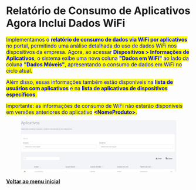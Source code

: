 # Relatório de Consumo de Aplicativos Agora Inclui Dados WiFi

<mark style="color:blue;">Implementamos o</mark> <mark style="color:blue;"></mark><mark style="color:blue;">**relatório de consumo de dados via WiFi por aplicativos**</mark> <mark style="color:blue;"></mark><mark style="color:blue;">no portal, permitindo uma análise detalhada do uso de dados WiFi nos dispositivos da empresa. Agora, ao acessar</mark> <mark style="color:blue;"></mark><mark style="color:blue;">**Dispositivos > Informações de Aplicativos**</mark><mark style="color:blue;">, o sistema exibe uma nova coluna</mark> <mark style="color:blue;"></mark><mark style="color:blue;">**"Dados em WiFi"**</mark> <mark style="color:blue;"></mark><mark style="color:blue;">ao lado da coluna</mark> <mark style="color:blue;"></mark><mark style="color:blue;">**"Dados Móveis"**</mark><mark style="color:blue;">, apresentando o consumo de dados em WiFi no ciclo atual.</mark>

<mark style="color:blue;">Além disso, essas informações também estão disponíveis na</mark> <mark style="color:blue;"></mark><mark style="color:blue;">**lista de usuários com aplicativos**</mark> <mark style="color:blue;"></mark><mark style="color:blue;">e na</mark> <mark style="color:blue;"></mark><mark style="color:blue;">**lista de aplicativos de dispositivos específicos**</mark><mark style="color:blue;">.</mark>

<mark style="color:blue;">Importante: as informações de consumo de WiFi não estarão disponíveis em versões anteriores do aplicativo</mark> <mark style="color:blue;"></mark><mark style="color:blue;">**\<NomeProduto>**</mark><mark style="color:blue;">.</mark>

<figure><img src="../../../.gitbook/assets/image (273).png" alt=""><figcaption></figcaption></figure>

[**Voltar ao menu inicial**](./)
